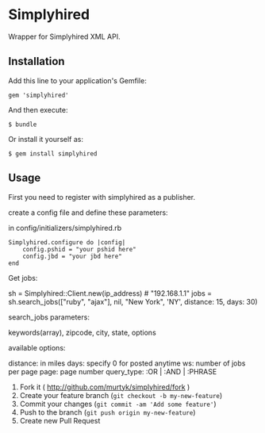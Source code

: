 # Simplyhired

Wrapper for Simplyhired XML API.

## Installation

Add this line to your application's Gemfile:

    gem 'simplyhired'

And then execute:

    $ bundle

Or install it yourself as:

    $ gem install simplyhired

## Usage

First you need to register with simplyhired as a publisher.

create a config file and define these parameters:

in config/initializers/simplyhired.rb

    Simplyhired.configure do |config|
    	config.pshid = "your pshid here"
    	config.jbd = "your jbd here"
    end

Get jobs:

sh = Simplyhired::Client.new(ip_address) # "192.168.1.1"
jobs = sh.search_jobs(["ruby", "ajax"], nil, "New York", 'NY', distance: 15, days: 30)

search_jobs parameters:

keywords(array), zipcode, city, state, options

available options:

distance: in miles
days: specify 0 for posted anytime
ws: number of jobs per page
page: page number
query_type:  :OR | :AND | :PHRASE

1. Fork it ( http://github.com/murtyk/simplyhired/fork )
2. Create your feature branch (`git checkout -b my-new-feature`)
3. Commit your changes (`git commit -am 'Add some feature'`)
4. Push to the branch (`git push origin my-new-feature`)
5. Create new Pull Request
